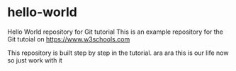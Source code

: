 # hello-world
Hello World repository for Git tutorial
This is an example repository for the Git tutoial on https://www.w3schools.com

This repository is built step by step in the tutorial.
ara ara
this is our life now 
so just work with it 
